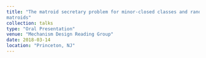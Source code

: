 ```yaml
---
title: "The matroid secretary problem for minor-closed classes and random
matroids"
collection: talks
type: "Oral Presentation"
venue: "Mechanism Design Reading Group"
date: 2018-03-14
location: "Princeton, NJ"
---
```


